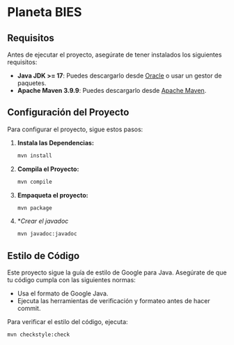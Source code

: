 # Planeta BIES 

## Requisitos
Antes de ejecutar el proyecto, asegúrate de tener instalados los siguientes requisitos:

- **Java JDK >= 17**: Puedes descargarlo desde [Oracle](https://www.oracle.com/java/technologies/javase-jdk11-downloads.html) o usar un gestor de paquetes.
- **Apache Maven 3.9.9**: Puedes descargarlo desde [Apache Maven](https://maven.apache.org/download.cgi).


## Configuración del Proyecto

Para configurar el proyecto, sigue estos pasos:


1. **Instala las Dependencias:**

    ```bash
    mvn install
    ```

2. **Compila el Proyecto:**

    ```bash
    mvn compile
    ```

3. **Empaqueta el proyecto:**

    ```bash
    mvn package
    ```
4. **Crear el javadoc*

    ```bash
    mvn javadoc:javadoc
    ```

    
## Estilo de Código

Este proyecto sigue la guía de estilo de Google para Java. Asegúrate de que tu código cumpla con las siguientes normas:

- Usa el formato de Google Java.
- Ejecuta las herramientas de verificación y formateo antes de hacer commit.

Para verificar el estilo del código, ejecuta:

```bash
mvn checkstyle:check